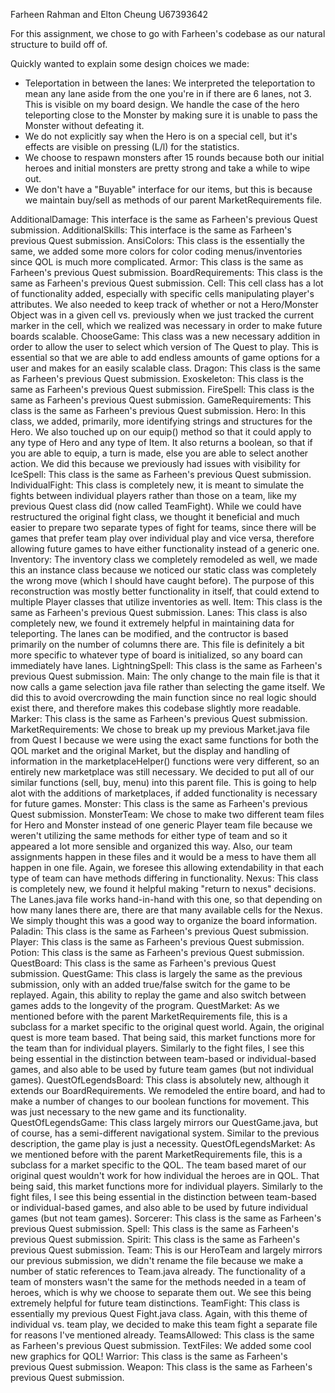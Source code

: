 Farheen Rahman and Elton Cheung
U67393642

For this assignment, we chose to go with Farheen's codebase as our natural structure to build off of. 

Quickly wanted to explain some design choices we made:
- Teleportation in between the lanes: We interpreted the teleportation to mean any lane aside from the one you're in if there are 6 lanes, not 3. This is visible on my board design. We handle the case of the hero teleporting close to the Monster by making sure it is unable to pass the Monster without defeating it.
- We do not explicitly say when the Hero is on a special cell, but it's effects are visible on pressing (L/l) for the statistics. 
- We choose to respawn monsters after 15 rounds because both our initial heroes and initial monsters are pretty strong and take a while to wipe out. 
- We don't have a "Buyable" interface for our items, but this is because we maintain buy/sell as methods of our parent MarketRequirements file.

AdditionalDamage: This interface is the same as Farheen's previous Quest submission.
AdditionalSkills: This interface is the same as Farheen's previous Quest submission.
AnsiColors: This class is the essentially the same, we added some more colors for color coding menus/inventories since QOL is much more complicated.
Armor: This class is the same as Farheen's previous Quest submission.
BoardRequirements: This class is the same as Farheen's previous Quest submission.
Cell: This cell class has a lot of functionality added, especially with specific cells manipulating player's attributes. We also needed to keep track of whether or not a Hero/Monster Object was in a given cell vs. previously when we just tracked the current marker in the cell, which we realized was necessary in order to make future boards scalable.
ChooseGame: This class was a new necessary addition in order to allow the user to select which version of The Quest to play. This is essential so that we are able to add endless amounts of game options for a user and makes for an easily scalable class.
Dragon: This class is the same as Farheen's previous Quest submission.
Exoskeleton: This class is the same as Farheen's previous Quest submission.
FireSpell: This class is the same as Farheen's previous Quest submission.
GameRequirements: This class is the same as Farheen's previous Quest submission.
Hero: In this class, we added, primarily, more identifying strings and structures for the Hero. We also touched up on our equip() method so that it could apply to any type of Hero and any type of Item. It also returns a boolean, so that if you are able to equip, a turn is made, else you are able to select another action. We did this because we previously had issues with visibility for 
IceSpell: This class is the same as Farheen's previous Quest submission.
IndividualFight: This class is completely new, it is meant to simulate the fights between individual players rather than those on a team, like my previous Quest class did (now called TeamFight). While we could have restructured the original fight class, we thought it beneficial and much easier to prepare two separate types of fight for teams, since there will be games that prefer team play over individual play and vice versa, therefore allowing future games to have either functionality instead of a generic one. 
Inventory: The inventory class we completely remodeled as well, we made this an instance class because we noticed our static class was completely the wrong move (which I should have caught before). The purpose of this reconstruction was mostly better functionality in itself, that could extend to multiple Player classes that utilize inventories as well.
Item: This class is the same as Farheen's previous Quest submission.
Lanes: This class is also completely new, we found it extremely helpful in maintaining data for teleporting. The lanes can be modified, and the contructor is based primarily on the number of columns there are. This file is definitely a bit more specific to whatever type of board is initialized, so any board can immediately have lanes. 
LightningSpell: This class is the same as Farheen's previous Quest submission.
Main: The only change to the main file is that it now calls a game selection java file rather than selecting the game itself. We did this to avoid overcrowding the main function since no real logic should exist there, and therefore makes this codebase slightly more readable.
Marker: This class is the same as Farheen's previous Quest submission.
MarketRequirements: We chose to break up my previous Market.java file from Quest I because we were using the exact same functions for both the QOL market and the original Market, but the display and handling of information in the marketplaceHelper() functions were very different, so an entirely new marketplace was still necessary. We decided to put all of our similar functions (sell, buy, menu) into this parent file. This is going to help alot with the additions of marketplaces, if added functionality is necessary for future games. 
Monster: This class is the same as Farheen's previous Quest submission.
MonsterTeam: We chose to make two different team files for Hero and Monster instead of one generic Player team file because we weren't utilizing the same methods for either type of team and so it appeared a lot more sensible and organized this way. Also, our team assignments happen in these files and it would be a mess to have them all happen in one file. Again, we foresee this allowing extendability in that each type of team can have methods differing in functionality. 
Nexus: This class is completely new, we found it helpful making "return to nexus" decisions. The Lanes.java file works hand-in-hand with this one, so that depending on how many lanes there are, there are that many available cells for the Nexus. We simply thought this was a good way to organize the board information.
Paladin: This class is the same as Farheen's previous Quest submission.
Player: This class is the same as Farheen's previous Quest submission.
Potion: This class is the same as Farheen's previous Quest submission.
QuestBoard: This class is the same as Farheen's previous Quest submission.
QuestGame: This class is largely the same as the previous submission, only with an added true/false switch for the game to be replayed. Again, this ability to replay the game and also switch between games adds to the longevity of the program.
QuestMarket: As we mentioned before with the parent MarketRequirements file, this is a subclass for a market specific to the original quest world. Again, the original quest is more team based. That being said, this market functions more for the team than for individual players. Similarly to the fight files, I see this being essential in the distinction between team-based or individual-based games, and also able to be used by future team games (but not individual games).
QuestOfLegendsBoard: This class is absolutely new, although it extends our BoardRequirements. We remodeled the entire board, and had to make a number of changes to our boolean functions for movement. This was just necessary to the new game and its functionality. 
QuestOfLegendsGame: This class largely mirrors our QuestGame.java, but of course, has a semi-different navigational system. Similar to the previous description, the game play is just a necessity.
QuestOfLegendsMarket: As we mentioned before with the parent MarketRequirements file, this is a subclass for a market specific to the QOL. The team based maret of our original quest wouldn't work for how individual the heroes are in QOL. That being said, this market functions more for individual players. Similarly to the fight files, I see this being essential in the distinction between team-based or individual-based games, and also able to be used by future individual games (but not team games).
Sorcerer: This class is the same as Farheen's previous Quest submission.
Spell: This class is the same as Farheen's previous Quest submission.
Spirit: This class is the same as Farheen's previous Quest submission.
Team: This is our HeroTeam and largely mirrors our previous submission, we didn't rename the file because we make a number of static references to Team.java already. The functionality of a team of monsters wasn't the same for the methods needed in a team of heroes, which is why we choose to separate them out. We see this being extremely helpful for future team distinctions. 
TeamFight: This class is essentially my previous Quest Fight.java class. Again, with this theme of individual vs. team play, we decided to make this team fight a separate file for reasons I've mentioned already. 
TeamsAllowed: This class is the same as Farheen's previous Quest submission.
TextFiles: We added some cool new graphics for QOL! 
Warrior: This class is the same as Farheen's previous Quest submission.
Weapon: This class is the same as Farheen's previous Quest submission.





